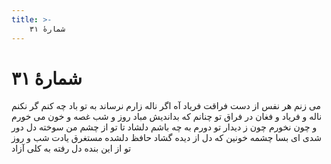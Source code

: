 ```yaml
---
title: >-
    شمارهٔ ۳۱
---
```

# شمارهٔ ۳۱

می زنم هر نفس از دست فراقت فریاد
آه اگر ناله زارم نرساند به تو باد
چه کنم گر نکنم ناله و فریاد و فغان
در فراق تو چنانم که بداندیش مباد
روز و شب غصه و خون می خورم و چون نخورم
چون ز دیدار تو دورم به چه باشم دلشاد
تا تو از چشم من سوخته دل دور شدی
ای بسا چشمه خونین که دل از دیده گشاد
حافظ دلشده مستغرق یادت شب و روز
تو از این بنده دل رفته به کلی آزاد
